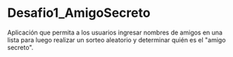 # Desafio1_AmigoSecreto
Aplicación que permita a los usuarios ingresar nombres de amigos en una lista para luego realizar un sorteo aleatorio y determinar quién es el "amigo secreto".
